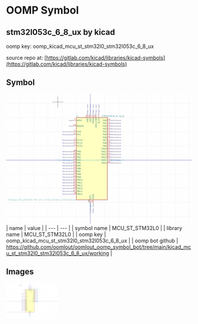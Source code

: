 # OOMP Symbol  
## stm32l053c_6_8_ux  by kicad  
  
oomp key: oomp_kicad_mcu_st_stm32l0_stm32l053c_6_8_ux  
  
source repo at: [https://gitlab.com/kicad/libraries/kicad-symbols](https://gitlab.com/kicad/libraries/kicad-symbols)  
## Symbol  
  
[![working.png](working_600.png)](working.png)  
| name | value | 
| --- | --- | 
| symbol name | MCU_ST_STM32L0 | 
| library name | MCU_ST_STM32L0 | 
| oomp key | oomp_kicad_mcu_st_stm32l0_stm32l053c_6_8_ux | 
| oomp bot github | https://github.com/oomlout/oomlout_oomp_symbol_bot/tree/main/kicad_mcu_st_stm32l0_stm32l053c_6_8_ux/working | 
## Images  
  
[![working.png](working_140.png)](working.png)  
